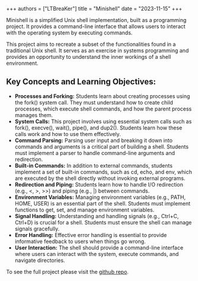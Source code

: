 +++
authors = ["LTBreaKer"]
title = "Minishell"
date = "2023-11-15"
+++

Minishell is a simplified Unix shell implementation, built as a programming project. It provides a command-line interface that allows users to interact with the operating system by executing commands.

This project aims to recreate a subset of the functionalities found in a traditional Unix shell. It serves as an exercise in systems programming and provides an opportunity to understand the inner workings of a shell environment.

## Key Concepts and Learning Objectives:

-   **Processes and Forking:** Students learn about creating processes using the fork() system call. They must understand how to create child processes, which execute shell commands, and how the parent process manages them.
-   **System Calls:** This project involves using essential system calls such as fork(), execve(), wait(), pipe(), and dup2(). Students learn how these calls work and how to use them effectively.
-   **Command Parsing:** Parsing user input and breaking it down into commands and arguments is a critical part of building a shell. Students must implement a parser to handle command-line arguments and redirection.
-   **Built-in Commands:** In addition to external commands, students implement a set of built-in commands, such as cd, echo, and env, which are executed by the shell directly without invoking external programs.
-   **Redirection and Piping:** Students learn how to handle I/O redirection (e.g., <, >, >>) and piping (e.g., |) between commands.
-   **Environment Variables:** Managing environment variables (e.g., PATH, HOME, USER) is an essential part of the shell. Students must implement functions to get, set, and manage environment variables.
-   **Signal Handling:** Understanding and handling signals (e.g., Ctrl+C, Ctrl+D) is crucial for a shell. Students must ensure the shell can manage signals gracefully.
-   **Error Handling:** Effective error handling is essential to provide informative feedback to users when things go wrong.
-   **User Interaction:** The shell should provide a command-line interface where users can interact with the system, execute commands, and navigate directories.

To see the full project please visit the [github repo](https://github.com/LTBreaKer/Minishell).